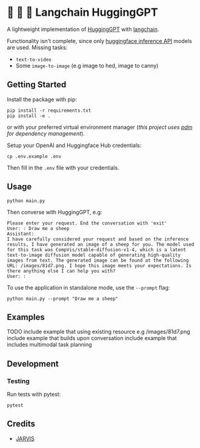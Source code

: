 # :parrot: :hugs: :robot: Langchain HuggingGPT

A lightweight implementation of [HuggingGPT](https://arxiv.org/abs/2303.17580) with [langchain](https://docs.langchain.com/docs/). 

Functionality isn't complete, since only [huggingface inference API](https://huggingface.co/inference-api) models are used. Missing tasks:

* `text-to-video`
* Some `image-to-image` (e.g image to hed, image to canny)

## Getting Started

Install the package with pip:

```commandline
pip install -r requirements.txt
pip install -e .
```

or with your preferred virtual environment manager (_this project uses [pdm](https://pdm.fming.dev/) for dependency management_).

Setup your OpenAI and Huggingface Hub credentials:

```commandline
cp .env.example .env
```

Then fill in the `.env` file with your credentials.

## Usage

```commandline
python main.py
```

Then converse with HuggingGPT, e.g:

```commandline
Please enter your request. End the conversation with 'exit'
User: : Draw me a sheep
Assistant:
I have carefully considered your request and based on the inference results, I have generated an image of a sheep for you. The model used for this task was CompVis/stable-diffusion-v1-4, which is a latent text-to-image diffusion model capable of generating high-quality images from text. The generated image can be found at the following URL: /images/81d7.png. I hope this image meets your expectations. Is there anything else I can help you with?
User: :
```

To use the application in standalone mode, use the `--prompt` flag:

```commandline
python main.py --prompt "Draw me a sheep"
```

## Examples

TODO
include example that using existing resource e.g /images/81d7.png
include example that builds upon conversation
include example that includes multimodal task planning

## Development

### Testing

Run tests with pytest:

```commandline
pytest
```

## Credits

* [JARVIS](https://github.com/microsoft/JARVIS)


